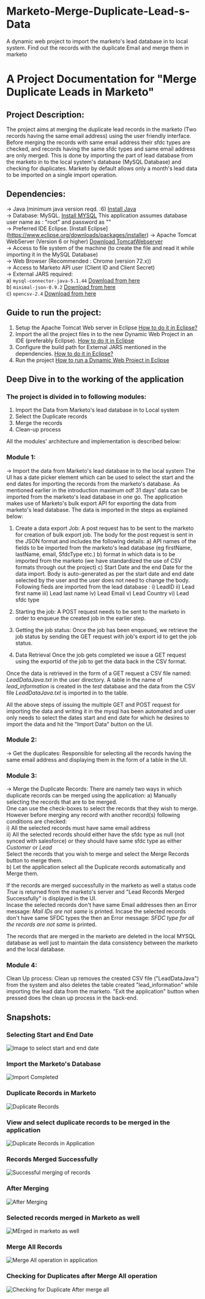 # Marketo-Merge-Duplicate-Lead-s-Data
A dynamic web project to import the marketo's lead database in to local system. Find out the records with the duplicate Email and merge them in marketo

# A Project Documentation for "Merge Duplicate Leads in Marketo"

## Project Description:
The project aims at merging the duplicate lead records in the marketo (Two records having the same email address) using the user friendly interface. Before merging the records with same email address their sfdc types are checked, and records having the same sfdc types and same email address are only merged.
This is done by importing the part of lead database from the marketo in to the local system's database (MySQL Database) and checking for duplicates. Marketo by default allows only a month's lead data to be imported on a single import operation. 

## Dependencies:
-> Java (minimum java version reqd. :6)  [Install Java](https://www.java.com/en/download/) <br/>
-> Database: MySQL. [Install MYSQL](https://dev.mysql.com/doc/mysql-installation-excerpt/5.5/en/windows-install-archive.html) This application assumes database user name as : "root" and password as ""<br/>
-> Preferred IDE Eclipse. [Install Eclipse] (https://www.eclipse.org/downloads/packages/installer) 
-> Apache Tomcat WebServer (Version 6 or higher) [Download TomcatWebserver](https://tomcat.apache.org/download-80.cgi)<br/>
-> Access to file system of the machine (to create the file and read it while importing it in the MySQL Database)<br/>
-> Web Browser (Recommended : Chrome (version 72.x))<br/>
-> Access to Marketo API user (Client ID and Client Secret) <br/>
-> External JARS required: <br/>
    a) `mysql-connector-java-5.1.44` [Download from here](https://repo1.maven.org/maven2/mysql/mysql-connector-java/5.1.44/mysql-connector-java-5.1.44.jar) <br/>
    b) `minimal-json-0.9.2` [Download from here](https://repo1.maven.org/maven2/com/eclipsesource/minimal-json/minimal-json/0.9.2/minimal-json-0.9.2.jar) <br/>
    c) `opencsv-2.4` [Download from here](https://repo1.maven.org/maven2/au/com/bytecode/opencsv/2.4/opencsv-2.4.jar) <br/>
    
## Guide to run the project:
1) Setup the Apache Tomcat Web server in Eclipse [How to do it in Eclipse?](https://crunchify.com/step-by-step-guide-to-setup-and-install-apache-tomcat-server-in-eclipse-development-environment-ide/) <br/>
2) Import the all the project files in to the new Dynamic Web Project in an IDE (preferably Eclipse).  [How to do it in Eclipse](https://help.eclipse.org/neon/index.jsp?topic=%2Forg.eclipse.stardust.docs.wst%2Fhtml%2Fwst-integration%2Fdynamic-web-proj.html) <br/>
3) Configure the build path for External JARS mentioned in the dependencies. [How to do it in Eclipse?](https://stackoverflow.com/questions/3280353/how-to-import-a-jar-in-eclipse) <br/>
4) Run the project [How to run a Dynamic Web Project in Eclipse](http://www.srccodes.com/p/article/2/JSP-Hello-World-Program-using-Eclipse-IDE-and-Tomcat-web-server) <br/>

## Deep Dive in to the working of the application

### The project is divided in to following modules:
1) Import the Data from Marketo's lead database in to Local system<br/>
2) Select the Duplicate records<br/>
3) Merge the records<br/>
4) Clean-up process<br/>

All the modules' architecture and implementation is described below:

### Module 1:
-> Import the data from Marketo's lead database in to the local system
The UI has a date picker element which can be used to select the start and the end dates for importing the records from the marketo's database. As mentioned earlier in the introduction maximum odf 31 days' data can be imported from the marketo's lead database in one go. The application makes use of Marketo's bulk export API for exporting the data from marketo's lead database. The data is imported in the  steps as explained below:

1) Create a data export Job: 
A post request has to be sent to the marketo for creation of bulk export job. The body for the post request is sent in the JSON format and includes the following details:
a) API names of the fields to be imported from the marketo's lead database (eg firstName, lastName, email, SfdcType etc.)
b) format in which data is to be imported from the marketo (we have standardized the use of CSV formats through out the project)
c) Start Date and the end Date for the data import.
Body is auto-generated as per the start date and end date selected by the user and the user does not need to change the body. Following fieds are imported from the lead database :
i)   LeadID 
ii)  Lead first name
iii) Lead last name
iv)  Lead Email 
v)   Lead Country 
vi)  Lead sfdc type 

2) Starting the job: 
A POST request needs to be sent to the marketo in order to enqueue the created job in the earlier step.

3) Getting the job status:
Once the job has been enqueued, we retrieve the job status by sending the GET request with job's export id to get the job status. 

4) Data Retrieval
Once the job gets completed we issue a GET request using the exportid of the job to get the data back in the CSV format.

Once the data is retrieved in the form of a GET request a CSV file named: *LeadDataJava.txt* in the user directory. A table in the name of *lead_information* is created in the *test* database and the data from the CSV file *LeadDataJava.txt* is imported in to the table. 

All the above steps of issuing the multiple GET and POST request for importing the data and writing it in the mysql has been automated and user only needs to select the dates start and end date for which he desires to import the data and hit the "Import Data" button on the UI. 

### Module 2:
-> Get the duplicates:
Responsible for selecting all the records having the same email address and displaying them in the form of a table in the UI.

### Module 3:
-> Merge the Duplicate Records:
There are namely two ways in which duplicate records can be merged using the application:
a) Manually selecting the records that are to be merged. <br/>
One can use the check-boxes to select the records that they wish to merge. However before merging any record with another record(s) following conditions are checked: <br/>
i) All the selected records must have same email address <br/>
ii) All the selected records should either have the sfdc type as null (not synced with salesforce) or they should have same sfdc type as either *Customer* or *Lead* <br/>
Select the records that you wish to merge and select the Merge Records button to merge them. <br/>
b) Let the application select all the Duplicate records automatically and Merge them. <br/>

If the records are merged successfully in the marketo as well a status code *True* is returned from the marketo's server and "Lead Records Merged Successfully" is displayed in the UI. <br/>
Incase the selected records don't have same Email addresses then an Error message: *Mail IDs are not same* is printed.
Incase the selected records don't have same SFDC types the then an Error message: *SFDC type for all the records are not same* is printed.<br/>

The records that are merged in the marketo are deleted in the local MYSQL database as well just to maintain the data consistency between the marketo and the local database.<br/>

### Module 4: 
Clean Up process: 
Clean up removes the created CSV file ("LeadDataJava") from the system and also deletes the table created "lead_information" while importing the lead data from the marketo. "Exit the application" button when pressed does the clean up process in the back-end.


## Snapshots:

### Selecting Start and End Date

![Image to select start and end date](https://drive.google.com/uc?export=view&id=1uqtCiiZE8PFO96w7kAOOXaNoJpvY-9mD) <br/>

### Import the Marketo's Database

![Import Completed](https://drive.google.com/uc?export=view&id=1HdkDviSRdKBwDorMBon0YNYcoRB9kwwq) <br/>

### Duplicate Records in Marketo
![Duplicate Records](https://drive.google.com/uc?export=view&id=1wJSyjr7l3WyqkgAdm6JgqB7OSvdfvFes)

### View and select duplicate records to be merged in the application
![Duplicate Records in Application](https://drive.google.com/uc?export=view&id=1DIUtT1Ucubfw7lHlQoOOgzM8bwp2oCJ6)

### Records Merged Successfully 
![Successful merging of records](https://drive.google.com/uc?export=view&id=1dB2NtidUE_M3KrTI3F2aBZGttdIBGOBo)

### After Merging
![After Merging](https://drive.google.com/uc?export=view&id=1kDTaI8-HUTGyycxeblHNq9Q9y8oHiCvt)

### Selected records merged in Marketo as well 
![MErged in marketo as well](https://drive.google.com/uc?export=view&id=1zXMBuljnPgheOvFHX4ME7pSBnAd36mEe)

### Merge All Records
![Merge All operation in application](https://drive.google.com/uc?export=view&id=1NMRQo6HyMDJ32D_z4FFOcVCAhfcvDQvK)

### Checking for Duplicates after Merge All operation 
![Checking for Duplicate After merge all](https://drive.google.com/uc?export=view&id=1njkT8EqvdnX_4eLMLv9S0i0esY6H_bsa)
